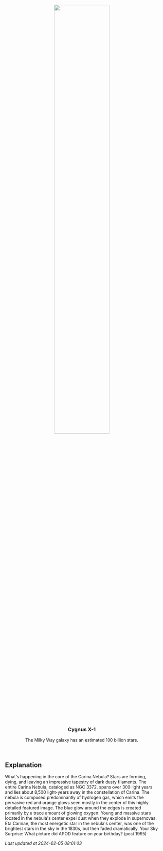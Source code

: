 <p align='center'>
    <img src='https://apod.nasa.gov/apod/image/2402/Carina_Taylor_960.jpg' width='60%' />
    <h3 align="center">Cygnus X-1</h3>
    <p align="center">The Milky Way galaxy has an estimated 100 billion stars.</p>
</p>
<br/>

Explanation
--
What's happening in the core of the Carina Nebula?  Stars are forming, dying, and leaving an impressive tapestry of dark dusty filaments.  The entire Carina Nebula, cataloged as NGC 3372, spans over 300 light years and lies about 8,500 light-years away in the constellation of Carina. The nebula is composed predominantly of hydrogen gas, which emits the pervasive red and orange glows seen mostly in the center of this highly detailed featured image.  The blue glow around the edges is created primarily by a trace amount of glowing oxygen. Young and massive stars located in the nebula's center expel dust when they explode in supernovas.  Eta Carinae, the most energetic star in the nebula's center, was one of the brightest stars in the sky in the 1830s, but then faded dramatically.    Your Sky Surprise: What picture did APOD feature on your birthday? (post 1995)


*Last updated at 2024-02-05 08:01:03*

